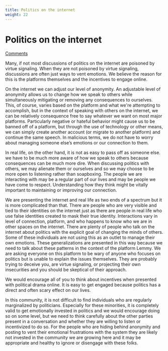 ```yaml
---
title: Politics on the internet
weight: 22
---
```

# Politics on the internet
[Comments](https://beehaw.org/post/524300)

Many, if not most discussions of politics on the internet are poisoned by virtue signaling. When they are not poisoned by virtue signaling, discussions are often just ways to vent emotions. We believe the reason for this is the platforms themselves and the incentives to engage online. 

On the internet we can adjust our level of anonymity. An adjustable level of anonymity allows us to change how we speak to others while simultaneously mitigating or removing any consequences to ourselves. This, of course, varies based on the platform and what we're attempting to accomplish, but in the context of speaking with others on the internet, we can be relatively consequence free to say whatever we want on most major platforms. Particularly negative or hateful behavior might cause us to be banned off of a platform, but through the use of technology or other means, we can simply create another account (or migrate to another platform) and continue the same speech. In malicious terms, we do not have to worry about managing someone else’s emotions or our connection to them.

In real life, on the other hand, it is not as easy to pass off as someone else. we have to be much more aware of how we speak to others because consequences can be much more dire. When discussing politics with others, we may alienate them or ourselves and so we may choose to be more open to listening rather than soapboxing. The people we are interacting with may be a regular part of our lives and may be people we have come to respect. Understanding how they think might be vitally important to maintaining or improving our connection.

We are presenting the internet and real life as two ends of a spectrum but it is more complicated than that. There are people who are very visible and tied to their identities on the internet just as there are people in real life who use false identities created to mask their true identity. Interactions vary in level of connection, platform, and who happens to know who we are in other spaces on the internet. There are plenty of people who talk on the internet about politics with the explicit goal of changing the minds of others. Some of these individuals are not using this as an outlet to manage their own emotions. These generalizations are presented in this way because we need to talk about these patterns in the context of the platform Lemmy. We are asking everyone on this platform to be wary of anyone who focuses on politics but is unable to explain the issues themselves. They are probably trying to deceive you, are virtue signaling, or projecting their own insecurities and you should be skeptical of their approach.

We would encourage all of you to think about incentives when presented with political drama online. It is easy to get engaged because politics has a direct and often scary effect on our lives. 

In this community, it is not difficult to find individuals who are regularly marginalized by politicians. Especially for these minorities, it is completely valid to get emotionally invested in politics and we would  encourage doing so on some level, but we need to think carefully about the other parties present in a conversation and whether they are willing to listen or incentivized to do so. For the people who are hiding behind anonymity and posting to vent their emotional frustrations with the system they are likely not invested in the community we are growing here and it may be appropriate and healthy to ignore or disengage with these folks.
